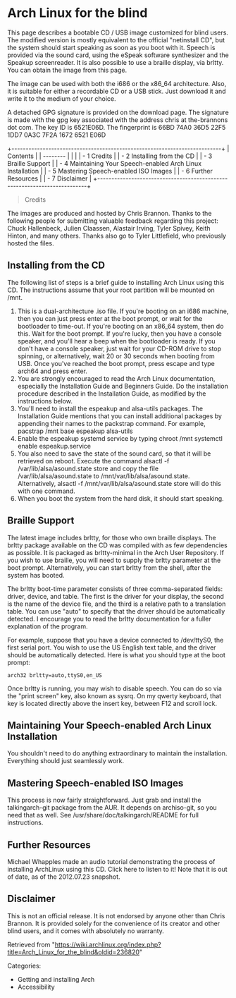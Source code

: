 Arch Linux for the blind
========================

This page describes a bootable CD / USB image customized for blind
users. The modified version is mostly equivalent to the official
"netinstall CD", but the system should start speaking as soon as you
boot with it. Speech is provided via the sound card, using the eSpeak
software synthesizer and the Speakup screenreader. It is also possible
to use a braille display, via brltty. You can obtain the image from this
page.

The image can be used with both the i686 or the x86_64 architecture.
Also, it is suitable for either a recordable CD or a USB stick. Just
download it and write it to the medium of your choice.

A detached GPG signature is provided on the download page. The signature
is made with the gpg key associated with the address chris at
the-brannons dot com. The key ID is 6521E06D. The fingerprint is 66BD
74A0 36D5 22F5 1DD7 0A3C 7F2A 1672 6521 E06D

+--------------------------------------------------------------------------+
| Contents                                                                 |
| --------                                                                 |
|                                                                          |
| -   1 Credits                                                            |
| -   2 Installing from the CD                                             |
| -   3 Braille Support                                                    |
| -   4 Maintaining Your Speech-enabled Arch Linux Installation            |
| -   5 Mastering Speech-enabled ISO Images                                |
| -   6 Further Resources                                                  |
| -   7 Disclaimer                                                         |
+--------------------------------------------------------------------------+

> Credits

The images are produced and hosted by Chris Brannon. Thanks to the
following people for submitting valuable feedback regarding this
project: Chuck Hallenbeck, Julien Claassen, Alastair Irving, Tyler
Spivey, Keith Hinton, and many others. Thanks also go to Tyler
Littlefield, who previously hosted the files.

Installing from the CD
----------------------

The following list of steps is a brief guide to installing Arch Linux
using this CD. The instructions assume that your root partition will be
mounted on /mnt.

1.  This is a dual-architecture .iso file. If you're booting on an i686
    machine, then you can just press enter at the boot prompt, or wait
    for the bootloader to time-out. If you're booting on an x86_64
    system, then do this. Wait for the boot prompt. If you're lucky,
    then you have a console speaker, and you'll hear a beep when the
    bootloader is ready. If you don't have a console speaker, just wait
    for your CD-ROM drive to stop spinning, or alternatively, wait 20 or
    30 seconds when booting from USB. Once you've reached the boot
    prompt, press escape and type arch64 and press enter.
2.  You are strongly encouraged to read the Arch Linux documentation,
    especially the Installation Guide and Beginners Guide. Do the
    installation procedure described in the Installation Guide, as
    modified by the instructions below.
3.  You'll need to install the espeakup and alsa-utils packages. The
    Installation Guide mentions that you can install additional packages
    by appending their names to the packstrap command. For example,
    pacstrap /mnt base espeakup alsa-utils
4.  Enable the espeakup systemd service by typing
    chroot /mnt systemctl enable espeakup.service
5.  You also need to save the state of the sound card, so that it will
    be retrieved on reboot. Execute the command
    alsactl -f /var/lib/alsa/asound.state store and copy the file
    /var/lib/alsa/asound.state to /mnt/var/lib/alsa/asound.state.
    Alternatively, alsactl -f /mnt/var/lib/alsa/asound.state store will
    do this with one command.
6.  When you boot the system from the hard disk, it should start
    speaking.

Braille Support
---------------

The latest image includes brltty, for those who own braille displays.
The brltty package available on the CD was compiled with as few
dependencies as possible. It is packaged as brltty-minimal in the Arch
User Repository. If you wish to use braille, you will need to supply the
brltty parameter at the boot prompt. Alternatively, you can start brltty
from the shell, after the system has booted.

The brltty boot-time parameter consists of three comma-separated fields:
driver, device, and table. The first is the driver for your display, the
second is the name of the device file, and the third is a relative path
to a translation table. You can use "auto" to specify that the driver
should be automatically detected. I encourage you to read the brltty
documentation for a fuller explanation of the program.

For example, suppose that you have a device connected to /dev/ttyS0, the
first serial port. You wish to use the US English text table, and the
driver should be automatically detected. Here is what you should type at
the boot prompt:

    arch32 brltty=auto,ttyS0,en_US

Once brltty is running, you may wish to disable speech. You can do so
via the "print screen" key, also known as sysrq. On my qwerty keyboard,
that key is located directly above the insert key, between F12 and
scroll lock.

Maintaining Your Speech-enabled Arch Linux Installation
-------------------------------------------------------

You shouldn't need to do anything extraordinary to maintain the
installation. Everything should just seamlessly work.

Mastering Speech-enabled ISO Images
-----------------------------------

This process is now fairly straightforward. Just grab and install the
talkingarch-git package from the AUR. It depends on archiso-git, so you
need that as well. See /usr/share/doc/talkingarch/README for full
instructions.

Further Resources
-----------------

Michael Whapples made an audio tutorial demonstrating the process of
installing ArchLinux using this CD. Click here to listen to it! Note
that it is out of date, as of the 2012.07.23 snapshot.

Disclaimer
----------

This is not an official release. It is not endorsed by anyone other than
Chris Brannon. It is provided solely for the convenience of its creator
and other blind users, and it comes with absolutely no warranty.

Retrieved from
"https://wiki.archlinux.org/index.php?title=Arch_Linux_for_the_blind&oldid=236820"

Categories:

-   Getting and installing Arch
-   Accessibility
